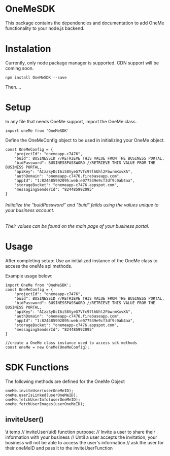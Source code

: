 # OneMeSDK
This package contains the dependencies and documentation to add OneMe functionality to your node.js backend.

# Instalation 
Currently, only node package manager is supported. CDN support will be coming soon.
```
npm install OneMeSDK --save
```

Then....
# Setup  

In any file that needs OneMe support, import the OneMe class.
```
import oneMe from 'OneMeSDK'
```
Define the OneMeConfig object to be used in initializing your OneMe object.
```
const OneMeConfig = {
    "projectId": "onemeapp-c7476",
    "buid": BUSINESSID //RETRIEVE THIS VALUE FROM THE BUSINESS PORTAL,
    "bidPassword": BUSINESSPASSWORD //RETRIEVE THIS VALUE FROM THE BUSINESS PORTAL,
    "apiKey": "AIzaSyDcI6i58VyeG7Vfc97lhUhl2FbwrmKxvXA",
    "authDomain": "onemeapp-c7476.firebaseapp.com",
    "appId": "1:824485992095:web:e077539e9cf3df9c0ab4aa",
    "storageBucket": "onemeapp-c7476.appspot.com",
    "messagingSenderId": "824485992095"
}
```
###### Initialize the "buidPassword" and "buid" feilds using the values unique to your business account.
###### Their values can be found on the main page of your business portal.

# Usage
After completing setup:
Use an initialized instance of the OneMe class to access the oneMe api methods.

Example usage below:
```
import OneMe from 'OneMeSDK';
const OneMeConfig = {
    "projectId": "onemeapp-c7476",
    "buid": BUSINESSID //RETRIEVE THIS VALUE FROM THE BUSINESS PORTAL,
    "bidPassword": BUSINESSPASSWORD //RETRIEVE THIS VALUE FROM THE BUSINESS PORTAL,
    "apiKey": "AIzaSyDcI6i58VyeG7Vfc97lhUhl2FbwrmKxvXA",
    "authDomain": "onemeapp-c7476.firebaseapp.com",
    "appId": "1:824485992095:web:e077539e9cf3df9c0ab4aa",
    "storageBucket": "onemeapp-c7476.appspot.com",
    "messagingSenderId": "824485992095"
}

//create a OneMe class instance used to access sdk methods
const oneMe = new OneMe(OneMeConfig);
```

# SDK Functions
The following methods are defined for the OneMe Object 
```
oneMe.inviteUser(userOneMeID);
oneMe.userIsLinked(userOneMeID);
oneMe.fetchUserInfo(userOneMeID);
oneMe.fetchUserImages(userOneMeID);
```
## inviteUser()
\t temp
// inviteUser(uid) function purpose:
// Invite a user to share their information with your business
// Until a user accepts the invitation, your business will not be able to access the user's information
// ask the user for their oneMeID and pass it to the inviteUserFunction